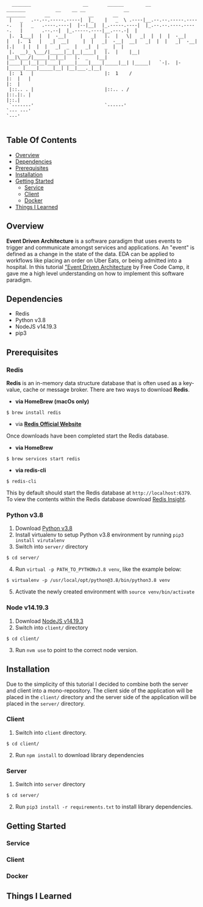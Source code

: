 ```
  _______                   __       ______        __                       _______           __    __ __              __                        _______       __              __       __ 
 |   _   .--.--.-----.-----|  |_    |   _  \ .----|__.--.--.-----.-----.   |   _   .----.----|  |--|__|  |_.-----.----|  |_.--.--.----.-----.   |       .--.--|  |_.-----.----|__.---.-|  |
 |.  1___|  |  |  -__|     |   _|   |.  |   \|   _|  |  |  |  -__|     |   |.  1   |   _|  __|     |  |   _|  -__|  __|   _|  |  |   _|  -__|   |.|   | |  |  |   _|  _  |   _|  |  _  |  |
 |.  __)_ \___/|_____|__|__|____|   |.  |    |__| |__|\___/|_____|__|__|   |.  _   |__| |____|__|__|__|____|_____|____|____|_____|__| |_____|   `-|.  |-|_____|____|_____|__| |__|___._|__|
 |:  1   |                          |:  1    /                             |:  |   |                                                              |:  |                                    
 |::.. . |                          |::.. . /                              |::.|:. |                                                              |::.|                                    
 `-------'                          `------'                               `--- ---'                                                              `---'                                    
                                                                                                                                                                                           
```
## Table Of Contents
* [Overview](#overview)
* [Dependencies](#dependencies)
* [Prerequisites](#prerequisites)
* [Installation](#installation)
* [Getting Started](#getting-started)
    * [Service](#service)
    * [Client](#client)
    * [Docker](#docker)
* [Things I Learned](#things-i-learned)

## Overview
**Event Driven Architecture** is a software paradigm that uses events to trigger and communicate amongst services and applications. An "event" is defined as a change in the state of the data. EDA can be applied to workflows like placing an order on Uber Eats, or being admitted into a hospital. 
In this tutorial ["Event Driven Architecture](https://www.youtube.com/watch?v=NVvIpqmf_Xc) by Free Code Camp, it gave me a high level understanding on how to implement this software paradigm.

## Dependencies
* Redis
* Python v3.8
* NodeJS v14.19.3
* pip3

## Prerequisites
### Redis
**Redis** is an in-memory data structure  database that is often used as a key-value, cache or message broker. There are two ways to download **Redis**.
* **via HomeBrew (macOs only)**
```
$ brew install redis
```
* via **[Redis Official Website](https://redis.io/download/)**

Once downloads have been completed start the Redis database.
* **via HomeBrew**
```
$ brew services start redis
```
* **via redis-cli**
```
$ redis-cli
```

This by default should start the Redis database at `http://localhost:6379`. To view the contents within the Redis database download [Redis Insight](https://redis.com/redis-enterprise/redis-insight/).

### Python v3.8
1. Download [Python v3.8](https://www.python.org/downloads/release/python-380/)
2. Install virtualenv to setup Python v3.8 environment by running `pip3 install virutalenv`
3. Switch into `server/` directory
```
$ cd server/
```
4. Run `virtual -p PATH_TO_PYTHONv3.8 venv`, like the example below:
```
$ virtualenv -p /usr/local/opt/python@3.8/bin/python3.8 venv
```
5. Activate the newly created environment with `source venv/bin/activate`

### Node v14.19.3
1. Download [NodeJS v14.19.3](https://nodejs.org/en/download/)
2. Switch into `client/` directory
```
$ cd client/
```
3. Run `nvm use` to point to the correct node version.

## Installation
Due to the simplicity of this tutorial I decided to combine both the server and client into a mono-repository. The client side of the application will be placed in the `client/` directory and the server side of the application will be placed in the `server/` directory.

### Client
1. Switch into `client` directory.
```
$ cd client/
```
2. Run `npm install` to download library dependencies

### Server
1. Switch into `server` directory
```
$ cd server/
```
2. Run `pip3 install -r requirements.txt` to install library dependencies.


## Getting Started
### Service
### Client
### Docker
## Things I Learned



